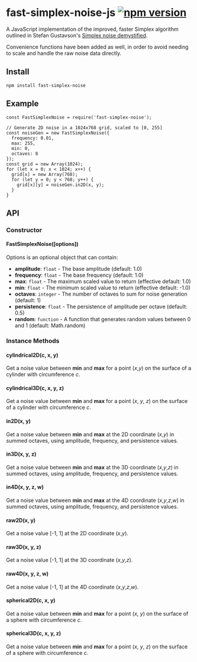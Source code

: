 # fast-simplex-noise-js [![npm version](https://badge.fury.io/js/fast-simplex-noise.svg)](https://www.npmjs.com/package/fast-simplex-noise)

A JavaScript implementation of the improved, faster Simplex algorithm outlined in Stefan Gustavson's [Simplex noise demystified](http://webstaff.itn.liu.se/~stegu/simplexnoise/simplexnoise.pdf).

Convenience functions have been added as well, in order to avoid needing to scale and handle the raw noise data directly.

## Install

    npm install fast-simplex-noise

## Example
    const FastSimplexNoise = require('fast-simplex-noise');

    // Generate 2D noise in a 1024x768 grid, scaled to [0, 255]
    const noiseGen = new FastSimplexNoise({
      frequency: 0.01,
      max: 255,
      min: 0,
      octaves: 8
    });
    const grid = new Array(1024);
    for (let x = 0; x < 1024; x++) {
      grid[x] = new Array(768);
      for (let y = 0; y < 768; y++) {
        grid[x][y] = noiseGen.in2D(x, y);
      }
    }

## API

### Constructor

#### FastSimplexNoise([options])
Options is an optional object that can contain:

- **amplitude**: `float` - The base amplitude (default: 1.0)
- **frequency**: `float` - The base frequency (default: 1.0)
- **max**: `float` - The maximum scaled value to return (effective default: 1.0)
- **min**: `float` - The minimum scaled value to return (effective default: -1.0)
- **octaves**: `integer` - The number of octaves to sum for noise generation (default: 1)
- **persistence**: `float` - The persistence of amplitude per octave (default: 0.5)
- **random**: `function` - A function that generates random values between 0 and 1 (default: Math.random)

### Instance Methods

#### cylindrical2D(c, x, y)
Get a noise value between **min** and **max** for a point (*x*,*y*) on the surface of a cylinder with circumference *c*.

#### cylindrical3D(c, x, y, z)
Get a noise value between **min** and **max** for a point (*x*, *y*, *z*) on the surface of a cylinder with circumference *c*.

#### in2D(x, y)
Get a noise value between **min** and **max** at the 2D coordinate (*x*,*y*) in summed octaves, using amplitude, frequency, and persistence values.

#### in3D(x, y, z)
Get a noise value between **min** and **max** at the 3D coordinate (*x*,*y*,*z*) in summed octaves, using amplitude, frequency, and persistence values.

#### in4D(x, y, z, w)
Get a noise value between **min** and **max** at the 4D coordinate (*x*,*y*,*z*,*w*) in summed octaves, using amplitude, frequency, and persistence values.

#### raw2D(x, y)
Get a noise value [-1, 1] at the 2D coordinate (*x*,*y*).

#### raw3D(x, y, z)
Get a noise value [-1, 1] at the 3D coordinate (*x*,*y*,*z*).

#### raw4D(x, y, z, w)
Get a noise value [-1, 1] at the 4D coordinate (*x*,*y*,*z*,*w*).

#### spherical2D(c, x, y)
Get a noise value between **min** and **max** for a point (*x*, *y*) on the surface of a sphere with circumference *c*.

#### spherical3D(c, x, y, z)
Get a noise value between **min** and **max** for a point (*x*, *y*, *z*) on the surface of a sphere with circumference *c*.
